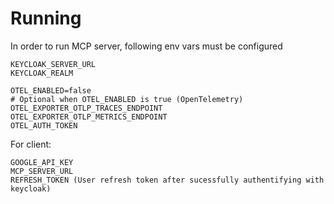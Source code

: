 # Running

In order to run MCP server, following env vars must be configured

```
KEYCLOAK_SERVER_URL
KEYCLOAK_REALM

OTEL_ENABLED=false
# Optional when OTEL_ENABLED is true (OpenTelemetry)
OTEL_EXPORTER_OTLP_TRACES_ENDPOINT
OTEL_EXPORTER_OTLP_METRICS_ENDPOINT
OTEL_AUTH_TOKEN
```

For client:

```
GOOGLE_API_KEY
MCP_SERVER_URL
REFRESH_TOKEN (User refresh token after sucessfully authentifying with keycloak)
```